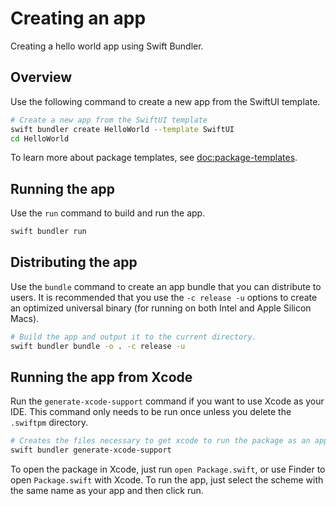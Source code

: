 # Creating an app

Creating a hello world app using Swift Bundler.

## Overview

Use the following command to create a new app from the SwiftUI template.

```sh
# Create a new app from the SwiftUI template
swift bundler create HelloWorld --template SwiftUI
cd HelloWorld
```

To learn more about package templates, see <doc:package-templates>.

## Running the app

Use the `run` command to build and run the app.

```sh
swift bundler run
```

## Distributing the app

Use the `bundle` command to create an app bundle that you can distribute to users. It is recommended that you use the `-c release -u` options to create an optimized universal binary (for running on both Intel and Apple Silicon Macs).

```sh
# Build the app and output it to the current directory.
swift bundler bundle -o . -c release -u
```

## Running the app from Xcode

Run the `generate-xcode-support` command if you want to use Xcode as your IDE. This command only needs to be run once unless you delete the `.swiftpm` directory.

```sh
# Creates the files necessary to get xcode to run the package as an app
swift bundler generate-xcode-support
```

To open the package in Xcode, just run `open Package.swift`, or use Finder to open `Package.swift` with Xcode. To run the app, just select the scheme with the same name as your app and then click run.


